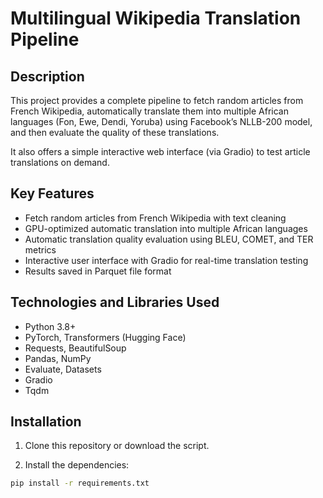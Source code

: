 # Multilingual Wikipedia Translation Pipeline

## Description

This project provides a complete pipeline to fetch random articles from French Wikipedia, automatically translate them into multiple African languages (Fon, Ewe, Dendi, Yoruba) using Facebook’s NLLB-200 model, and then evaluate the quality of these translations.

It also offers a simple interactive web interface (via Gradio) to test article translations on demand.

## Key Features

- Fetch random articles from French Wikipedia with text cleaning  
- GPU-optimized automatic translation into multiple African languages  
- Automatic translation quality evaluation using BLEU, COMET, and TER metrics  
- Interactive user interface with Gradio for real-time translation testing  
- Results saved in Parquet file format  

## Technologies and Libraries Used

- Python 3.8+  
- PyTorch, Transformers (Hugging Face)  
- Requests, BeautifulSoup  
- Pandas, NumPy  
- Evaluate, Datasets  
- Gradio  
- Tqdm  

## Installation

1. Clone this repository or download the script.

2. Install the dependencies:

```bash
pip install -r requirements.txt